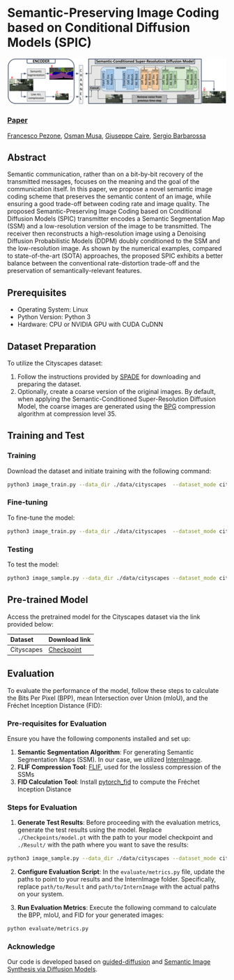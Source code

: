 # Semantic-Preserving Image Coding based on Conditional Diffusion Models (SPIC)

<img src='assets\scheme.png'>  

### [Paper](https://arxiv.org/abs/2310.15737)

[Francesco Pezone](https://scholar.google.com/citations?hl=it&user=RAOXtOEAAAAJ), [Osman Musa](https://scholar.google.com/citations?hl=it&user=a8y7ME8AAAAJ), [Giuseppe Caire](https://scholar.google.com/citations?hl=it&user=g66ErTcAAAAJ), [Sergio Barbarossa](https://scholar.google.com/citations?hl=it&user=2woHFu8AAAAJ)

## Abstract

Semantic communication, rather than on a bit-by-bit recovery of the transmitted messages, focuses on the meaning and the goal of the communication itself. In this paper, we propose a novel semantic image coding scheme that preserves the semantic content of an image, while ensuring a good trade-off between coding rate and image quality. The proposed Semantic-Preserving Image Coding based on Conditional Diffusion Models (SPIC) transmitter encodes a Semantic Segmentation Map (SSM) and a low-resolution version of the image to be transmitted. The receiver then reconstructs a high-resolution image using a Denoising Diffusion Probabilistic Models (DDPM) doubly conditioned to the SSM and the low-resolution image. As shown by the numerical examples, compared to state-of-the-art (SOTA) approaches, the proposed SPIC exhibits a better balance between the conventional rate-distortion trade-off and the preservation of semantically-relevant features.



## Prerequisites
- Operating System: Linux
- Python Version: Python 3
- Hardware: CPU or NVIDIA GPU with CUDA CuDNN

## Dataset Preparation
To utilize the Cityscapes dataset:

1. Follow the instructions provided by [SPADE](https://github.com/NVlabs/SPADE.git) for downloading and preparing the dataset.
2. Optionally, create a coarse version of the original images. By default, when applying the Semantic-Conditioned Super-Resolution Diffusion Model, the coarse images are generated using the [BPG](https://bellard.org/bpg/) compression algorithm at compression level 35.

## Training and Test

### Training

Download the dataset and initiate training with the following command:
```bash
python3 image_train.py --data_dir ./data/cityscapes  --dataset_mode cityscapes --lr 1e-4 --batch_size 8 --attention_resolutions 32,16,8 --diffusion_steps 1000  --image_size 256 --learn_sigma True --noise_schedule linear --num_channels 256 --num_head_channels 64 --num_res_blocks 2 --resblock_updown True --use_fp16 True --use_scale_shift_norm True --use_checkpoint True --num_classes 19  --class_cond True --large_size 128 --small_size 64 --no_instance True
```
### Fine-tuning
To fine-tune the model:
```bash
python3 image_train.py --data_dir ./data/cityscapes  --dataset_mode cityscapes --lr 1e-4 --batch_size 8 --attention_resolutions 32,16,8 --diffusion_steps 1000  --image_size 256 --learn_sigma True --noise_schedule linear --num_channels 256 --num_head_channels 64 --num_res_blocks 2 --resblock_updown True --use_fp16 True --use_scale_shift_norm True --use_checkpoint True --num_classes 19 --class_cond True --large_size 128 --small_size 64 --no_instance True --resume_checkpoint ./Checkpoints/model.pt
```

### Testing
To test the model:
```bash
python3 image_sample.py --data_dir ./data/cityscapes --dataset_mode cityscapes --batch_size 2 --attention_resolutions 32,16,8 --diffusion_steps 1000 --image_size 256 --learn_sigma True --noise_schedule linear --num_channels 256 --num_head_channels 64 --num_res_blocks 2 --resblock_updown True --use_fp16 True --use_scale_shift_norm True --num_classes 19 --class_cond True --large_size 128 --small_size 64 --no_instance True --num_samples 60 --s 1.5 --max_iter_time 200 --timestep_respacing 100 --no_instance True --model_path ./Checkpoints/model.pt --results_path ./Result/
```

## Pre-trained Model
Access the pretrained model for the Cityscapes dataset via the link provided below:

|Dataset       |Download link     |
|:-------------|:-----------------|
|Cityscapes|[Checkpoint](https://drive.google.com/file/d/1-682faIrAB3b6QDBSkEY54e_Ev6uELlN/view?usp=drive_link)|


## Evaluation

To evaluate the performance of the model, follow these steps to calculate the Bits Per Pixel (BPP), mean Intersection over Union (mIoU), and the Fréchet Inception Distance (FID):

### Pre-requisites for Evaluation

Ensure you have the following components installed and set up:

1. **Semantic Segmentation Algorithm**: For generating Semantic Segmentation Maps (SSM). In our case, we utilized [InternImage](https://github.com/OpenGVLab/InternImage/tree/master).
2. **FLIF Compression Tool**: [FLIF](https://flif.info/), used for the lossless compression of the SSMs
3. **FID Calculation Tool**: Install [pytorch_fid](https://pypi.org/project/pytorch-fid/) to compute the Fréchet Inception Distance

### Steps for Evaluation

1. **Generate Test Results**: Before proceeding with the evaluation metrics, generate the test results using the model. Replace `./Checkpoints/model.pt` with the path to your model checkpoint and `./Result/` with the path where you want to save the results:
```bash
python3 image_sample.py --data_dir ./data/cityscapes --dataset_mode cityscapes --batch_size 2 --attention_resolutions 32,16,8 --diffusion_steps 1000 --image_size 256 --learn_sigma True --noise_schedule linear --num_channels 256 --num_head_channels 64 --num_res_blocks 2 --resblock_updown True --use_fp16 True --use_scale_shift_norm True --num_classes 19 --class_cond True --large_size 128 --small_size 64 --no_instance True --num_samples 60 --s 1.5 --max_iter_time 200 --timestep_respacing 100 --no_instance True --model_path ./Checkpoints/model.pt --results_path ./Result/
```

2. **Configure Evaluation Script**: In the `evaluate/metrics.py` file, update the paths to point to your results and the InternImage folder. Specifically, replace `path/to/Result` and `path/to/InternImage` with the actual paths on your system.

3. **Run Evaluation Metrics**: Execute the following command to calculate the BPP, mIoU, and FID for your generated images:
```bash
python evaluate/metrics.py
```


### Acknowledge
Our code is developed based on [guided-diffusion](https://github.com/openai/guided-diffusion) and [Semantic Image Synthesis via Diffusion Models](https://github.com/WeilunWang/semantic-diffusion-model/tree/main). 
